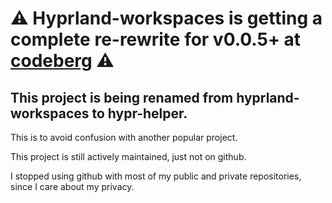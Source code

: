 # ⚠️ Hyprland-workspaces is getting a complete re-rewrite for v0.0.5+ at [codeberg](https://codeberg.org/hegde-atri/hyprland-helper) ⚠️
## This project is being renamed from hyprland-workspaces to hypr-helper.

This is to avoid confusion with another popular project.

This project is still actively maintained, just not on github.

I stopped using github with most of my public and private repositories, since I care about my privacy.
